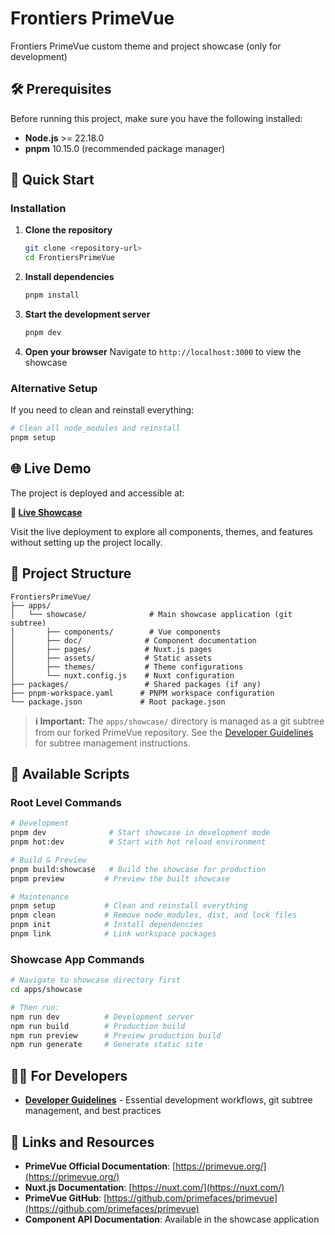 # Frontiers PrimeVue

Frontiers PrimeVue custom theme and project showcase (only for development)

## 🛠️ Prerequisites

Before running this project, make sure you have the following installed:

- **Node.js** >= 22.18.0
- **pnpm** 10.15.0 (recommended package manager)

## 🚀 Quick Start

### Installation

1. **Clone the repository**

   ```bash
   git clone <repository-url>
   cd FrontiersPrimeVue
   ```

2. **Install dependencies**

   ```bash
   pnpm install
   ```

3. **Start the development server**

   ```bash
   pnpm dev
   ```

4. **Open your browser**
   Navigate to `http://localhost:3000` to view the showcase

### Alternative Setup

If you need to clean and reinstall everything:

```bash
# Clean all node_modules and reinstall
pnpm setup
```

## 🌐 Live Demo

The project is deployed and accessible at:

**🚀 [Live Showcase](https://frontiers-prime-vue-showcase.vercel.app/)**

Visit the live deployment to explore all components, themes, and features without setting up the project locally.

## 📁 Project Structure

```
FrontiersPrimeVue/
├── apps/
│   └── showcase/              # Main showcase application (git subtree)
│       ├── components/        # Vue components
│       ├── doc/              # Component documentation
│       ├── pages/            # Nuxt.js pages
│       ├── assets/           # Static assets
│       ├── themes/           # Theme configurations
│       └── nuxt.config.js    # Nuxt configuration
├── packages/                 # Shared packages (if any)
├── pnpm-workspace.yaml      # PNPM workspace configuration
└── package.json             # Root package.json
```

> **ℹ️ Important:** The `apps/showcase/` directory is managed as a git subtree from our forked PrimeVue repository. See the [Developer Guidelines](./Guidelines.md) for subtree management instructions.

## 🎯 Available Scripts

### Root Level Commands

```bash
# Development
pnpm dev              # Start showcase in development mode
pnpm hot:dev          # Start with hot reload environment

# Build & Preview
pnpm build:showcase   # Build the showcase for production
pnpm preview         # Preview the built showcase

# Maintenance
pnpm setup           # Clean and reinstall everything
pnpm clean           # Remove node_modules, dist, and lock files
pnpm init            # Install dependencies
pnpm link            # Link workspace packages
```

### Showcase App Commands

```bash
# Navigate to showcase directory first
cd apps/showcase

# Then run:
npm run dev          # Development server
npm run build        # Production build
npm run preview      # Preview production build
npm run generate     # Generate static site
```

## 👩‍💻 For Developers

- **[Developer Guidelines](./Guidelines.md)** - Essential development workflows, git subtree management, and best practices

## 🔗 Links and Resources

- **PrimeVue Official Documentation**: [https://primevue.org/](https://primevue.org/)
- **Nuxt.js Documentation**: [https://nuxt.com/](https://nuxt.com/)
- **PrimeVue GitHub**: [https://github.com/primefaces/primevue](https://github.com/primefaces/primevue)
- **Component API Documentation**: Available in the showcase application
